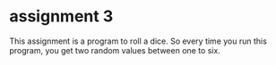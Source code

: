 # assignment 3

This assignment is a program to roll a dice. So every time you run this program, you get two random values between one to six.

